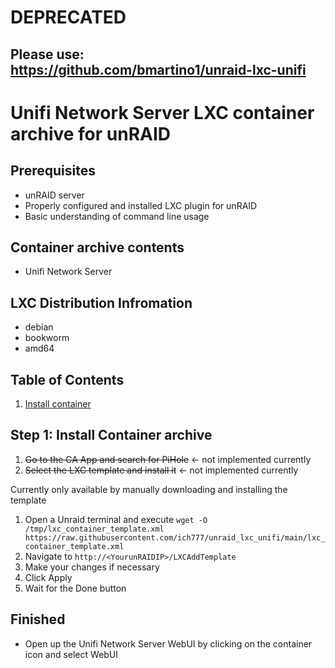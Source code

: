 # DEPRECATED
## Please use: https://github.com/bmartino1/unraid-lxc-unifi  

# Unifi Network Server LXC container archive for unRAID

## Prerequisites

- unRAID server
- Properly configured and installed LXC plugin for unRAID
- Basic understanding of command line usage

## Container archive contents

- Unifi Network Server

## LXC Distribution Infromation

- debian
- bookworm
- amd64

## Table of Contents

1. [Install container](#step-1-install-container-archive)

## Step 1: Install Container archive

1. ~~Go to the CA App and search for PiHole~~ <- not implemented currently
2. ~~Select the LXC template and install it~~ <- not implemented currently

   
Currently only available by manually downloading and installing the template
1. Open a Unraid terminal and execute `wget -O /tmp/lxc_container_template.xml https://raw.githubusercontent.com/ich777/unraid_lxc_unifi/main/lxc_container_template.xml`
2. Navigate to `http://<YourunRAIDIP>/LXCAddTemplate`
3. Make your changes if necessary
4. Click Apply
5. Wait for the Done button

## Finished
- Open up the Unifi Network Server WebUI by clicking on the container icon and select WebUI
